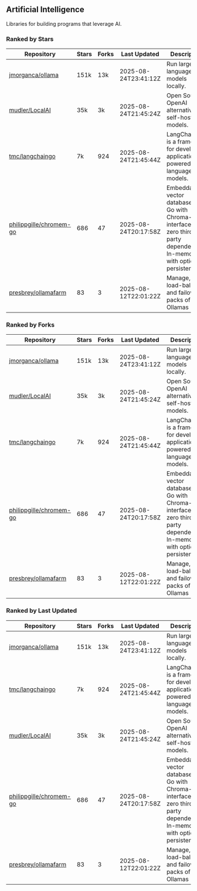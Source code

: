 ## Artificial Intelligence

Libraries for building programs that leverage AI.

### Ranked by Stars

| Repository | Stars | Forks | Last Updated | Description | 
|------------|-------|-------|--------------|-------------|
| [jmorganca/ollama](https://github.com/jmorganca/ollama) | 151k | 13k | 2025-08-24T23:41:12Z |  Run large language models locally. |
| [mudler/LocalAI](https://github.com/mudler/LocalAI) | 35k | 3k | 2025-08-24T21:45:24Z |  Open Source OpenAI alternative, self-host AI models. |
| [tmc/langchaingo](https://github.com/tmc/langchaingo) | 7k | 924 | 2025-08-24T21:45:44Z |  LangChainGo is a framework for developing applications powered by language models. |
| [philippgille/chromem-go](https://github.com/philippgille/chromem-go) | 686 | 47 | 2025-08-24T20:17:58Z |  Embeddable vector database for Go with Chroma-like interface and zero third-party dependencies. In-memory with optional persistence. |
| [presbrey/ollamafarm](https://github.com/presbrey/ollamafarm) | 83 | 3 | 2025-08-12T22:01:22Z |  Manage, load-balance, and failover packs of Ollamas |

### Ranked by Forks

| Repository | Stars | Forks | Last Updated | Description | 
|------------|-------|-------|--------------|-------------|
| [jmorganca/ollama](https://github.com/jmorganca/ollama) | 151k | 13k | 2025-08-24T23:41:12Z |  Run large language models locally. |
| [mudler/LocalAI](https://github.com/mudler/LocalAI) | 35k | 3k | 2025-08-24T21:45:24Z |  Open Source OpenAI alternative, self-host AI models. |
| [tmc/langchaingo](https://github.com/tmc/langchaingo) | 7k | 924 | 2025-08-24T21:45:44Z |  LangChainGo is a framework for developing applications powered by language models. |
| [philippgille/chromem-go](https://github.com/philippgille/chromem-go) | 686 | 47 | 2025-08-24T20:17:58Z |  Embeddable vector database for Go with Chroma-like interface and zero third-party dependencies. In-memory with optional persistence. |
| [presbrey/ollamafarm](https://github.com/presbrey/ollamafarm) | 83 | 3 | 2025-08-12T22:01:22Z |  Manage, load-balance, and failover packs of Ollamas |

### Ranked by Last Updated

| Repository | Stars | Forks | Last Updated | Description | 
|------------|-------|-------|--------------|-------------|
| [jmorganca/ollama](https://github.com/jmorganca/ollama) | 151k | 13k | 2025-08-24T23:41:12Z |  Run large language models locally. |
| [tmc/langchaingo](https://github.com/tmc/langchaingo) | 7k | 924 | 2025-08-24T21:45:44Z |  LangChainGo is a framework for developing applications powered by language models. |
| [mudler/LocalAI](https://github.com/mudler/LocalAI) | 35k | 3k | 2025-08-24T21:45:24Z |  Open Source OpenAI alternative, self-host AI models. |
| [philippgille/chromem-go](https://github.com/philippgille/chromem-go) | 686 | 47 | 2025-08-24T20:17:58Z |  Embeddable vector database for Go with Chroma-like interface and zero third-party dependencies. In-memory with optional persistence. |
| [presbrey/ollamafarm](https://github.com/presbrey/ollamafarm) | 83 | 3 | 2025-08-12T22:01:22Z |  Manage, load-balance, and failover packs of Ollamas |

